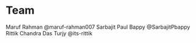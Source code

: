 # Team
Maruf Rahman @maruf-rahman007
Sarbajit Paul Bappy @SarbajitPbappy
Rittik Chandra Das Turjy @its-rittik
